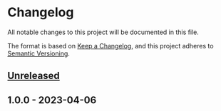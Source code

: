 # Changelog

All notable changes to this project will be documented in this file.

The format is based on [Keep a Changelog](https://keepachangelog.com/en/1.0.0/),
and this project adheres to [Semantic Versioning](https://semver.org/spec/v2.0.0.html).

## [Unreleased]


## 1.0.0 - 2023-04-06

[Unreleased]: https://github.com/PreemStudio/package_slug/compare/1.0.0...HEAD
